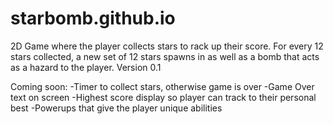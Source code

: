# starbomb.github.io
2D Game where the player collects stars to rack up their score.  For every 12 stars collected, a new set of 12 stars spawns in as well as a bomb that acts as a hazard to the player.
Version 0.1

Coming soon:
-Timer to collect stars, otherwise game is over
-Game Over text on screen
-Highest score display so player can track to their personal best
-Powerups that give the player unique abilities
